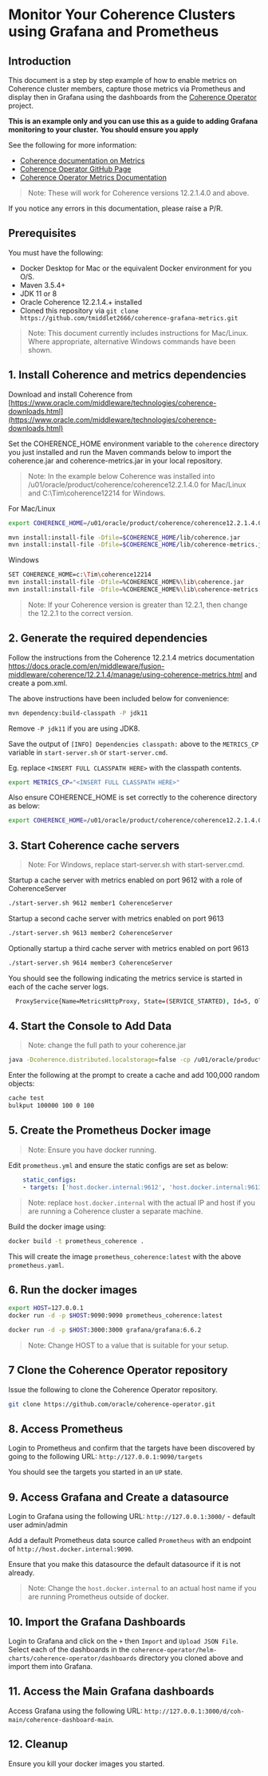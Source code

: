 # Monitor Your Coherence Clusters using Grafana and Prometheus

## Introduction

This document is a step by step example of how to enable metrics on Coherence cluster
members, capture those metrics via Prometheus and display then in Grafana
using the dashboards from the [Coherence Operator](https://github.com/oracle/coherence-operator) project.

**This is an example only and you can use this as a guide to adding Grafana monitoring to your cluster.**
**You should ensure you apply**

See the following for more information:
* [Coherence documentation on Metrics](https://docs.oracle.com/en/middleware/fusion-middleware/coherence/12.2.1.4/manage/using-coherence-metrics.html)
* [Coherence Operator GitHub Page](https://github.com/oracle/coherence-operator)
* [Coherence Operator Metrics Documentation](https://oracle.github.io/coherence-operator/docs/2.1.0/#/metrics/010_overview)

> Note: These will work for Coherence versions 12.2.1.4.0 and above.

If you notice any errors in this documentation, please raise a P/R.

## Prerequisites

You must have the following:

* Docker Desktop for Mac or the equivalent Docker environment for you O/S.
* Maven 3.5.4+
* JDK 11 or 8
* Oracle Coherence 12.2.1.4.+ installed
* Cloned this repository via `git clone https://github.com/tmiddlet2666/coherence-grafana-metrics.git`

> Note: This document currently includes instructions for Mac/Linux. Where appropriate, alternative Windows commands have been shown.
## 1. Install Coherence and metrics dependencies

Download and install Coherence from [https://www.oracle.com/middleware/technologies/coherence-downloads.html](https://www.oracle.com/middleware/technologies/coherence-downloads.html)

Set the COHERENCE_HOME environment variable to the `coherence` directory you just installed and run the Maven commands below to import the coherence.jar and coherence-metrics.jar in your local repository.

> Note: In the example below Coherence was installed into /u01/oracle/product/coherence/coherence12.2.1.4.0 for Mac/Linux and
> C:\Tim\coherence12214 for Windows.

For Mac/Linux

```bash
export COHERENCE_HOME=/u01/oracle/product/coherence/coherence12.2.1.4.0/coherence

mvn install:install-file -Dfile=$COHERENCE_HOME/lib/coherence.jar         -DpomFile=$COHERENCE_HOME/plugins/maven/com/oracle/coherence/coherence/12.2.1/coherence.12.2.1.pom
mvn install:install-file -Dfile=$COHERENCE_HOME/lib/coherence-metrics.jar -DpomFile=$COHERENCE_HOME/plugins/maven/com/oracle/coherence/coherence-metrics/12.2.1/coherence-metrics.12.2.1.pom
```

Windows

```bash
SET COHERENCE_HOME=c:\Tim\coherence12214
mvn install:install-file -Dfile=%COHERENCE_HOME%\lib\coherence.jar         -DpomFile=%COHERENCE_HOME%\plugins\maven\com\oracle\coherence\coherence\12.2.1\coherence.12.2.1.pom
mvn install:install-file -Dfile=%COHERENCE_HOME%\lib\coherence-metrics.jar -DpomFile=%COHERENCE_HOME%\plugins\maven\com\oracle\coherence\coherence-metrics\12.2.1\coherence-metrics.12.2.1.pom

```

> Note: If your Coherence version is greater than 12.2.1, then change the 12.2.1 to the correct version.

## 2. Generate the required dependencies

Follow the instructions from the Coherence 12.2.1.4 metrics documentation https://docs.oracle.com/en/middleware/fusion-middleware/coherence/12.2.1.4/manage/using-coherence-metrics.html and create a pom.xml.

The above instructions have been included below for convenience:

```bash
mvn dependency:build-classpath -P jdk11
```

Remove `-P jdk11` if you are using JDK8.

Save the output of `[INFO] Dependencies classpath:` above to the `METRICS_CP` variable in `start-server.sh` or `start-server.cmd`.

Eg. replace `<INSERT FULL CLASSPATH HERE>` with the classpath contents.

```bash
export METRICS_CP="<INSERT FULL CLASSPATH HERE>"
```

Also ensure COHERENCE_HOME is set correctly to the coherence directory as below:

```bash
export COHERENCE_HOME=/u01/oracle/product/coherence/coherence12.2.1.4.0/coherence
```

## 3. Start Coherence cache servers

> Note: For Windows, replace start-server.sh with start-server.cmd.

Startup a cache server with metrics enabled on port 9612 with a role of CoherenceServer

```bash
./start-server.sh 9612 member1 CoherenceServer
```     


Startup a second cache server with metrics enabled on port 9613

```bash
./start-server.sh 9613 member2 CoherenceServer
```

Optionally startup a third cache server with metrics enabled on port 9613

```bash
./start-server.sh 9614 member3 CoherenceServer
```

You should see the following indicating the metrics service is started in each of the cache server logs.

```bash
  ProxyService{Name=MetricsHttpProxy, State=(SERVICE_STARTED), Id=5, OldestMemberId=1}
```     

## 4. Start the Console to Add Data

> Note: change the full path to your coherence.jar

```bash
java -Dcoherence.distributed.localstorage=false -cp /u01/oracle/product/coherence/coherence12.2.1.4.0/coherence/lib/coherence.jar com.tangosol.net.CacheFactory
```

Enter the following at the prompt to create a cache and add 100,000 random objects:
```bash
cache test
bulkput 100000 100 0 100
```

## 5. Create the Prometheus Docker image

> Note: Ensure you have docker running.

Edit `prometheus.yml` and ensure the static configs are set as below:

```yaml
    static_configs:
    - targets: ['host.docker.internal:9612', 'host.docker.internal:9613', 'host.docker.internal:9614', 'host.docker.internal:9615']
```

> Note: replace `host.docker.internal` with the actual IP and host if you are running a Coherence cluster a separate machine.

Build the docker image using:

```bash
docker build -t prometheus_coherence .
```

This will create the image `prometheus_coherence:latest` with the above `prometheus.yaml`.

## 6. Run the docker images

```bash
export HOST=127.0.0.1
docker run -d -p $HOST:9090:9090 prometheus_coherence:latest

docker run -d -p $HOST:3000:3000 grafana/grafana:6.6.2
```

> Note: Change HOST to a value that is suitable for your setup. 

## 7 Clone the Coherence Operator repository

Issue the following to clone the Coherence Operator repository.

```bash
git clone https://github.com/oracle/coherence-operator.git
```

## 8. Access Prometheus

Login to Prometheus and confirm that the targets have been discovered by
going to the following URL: `http://127.0.0.1:9090/targets`

You should see the targets you started in an `UP` state.

## 9. Access Grafana and Create a datasource

Login to Grafana using the following URL: `http://127.0.0.1:3000/`  - default user admin/admin

Add a default Prometheus data source called `Prometheus` with an endpoint of `http://host.docker.internal:9090`.

Ensure that you make this datasource the default datasource if it is not already.

> Note: Change the `host.docker.internal` to an actual host name if you are running Prometheus outside of docker.

## 10. Import the Grafana Dashboards

Login to Grafana and click on the `+` then `Import` and `Upload JSON File`.
Select each of the dashboards in the `coherence-operator/helm-charts/coherence-operator/dashboards` directory you cloned above
and import them into Grafana.

## 11. Access the Main Grafana dashboards

Access Grafana using the following URL: `http://127.0.0.1:3000/d/coh-main/coherence-dashboard-main`.

## 12. Cleanup

Ensure you kill your docker images you started.
